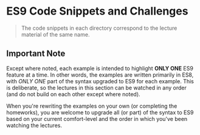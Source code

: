 # ES9 Code Snippets and Challenges
> The code snippets in each directory correspond to the lecture material of the same name.

## Important Note

Except where noted, each example is intended to highlight **ONLY ONE** ES9 feature at a time. In other words, the examples are written primarily in ES8, with *ONLY ONE* part of the syntax upgraded to ES9 for each example. This is deliberate, so the lectures in this section can be watched in any order (and do not build on each other except where noted).

When you're rewriting the examples on your own (or completing the homeworks), you are welcome to upgrade all (or part) of the syntax to ES9 based on your current comfort-level and the order in which you've been watching the lectures.  
